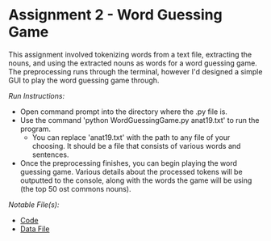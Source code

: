 # **Assignment 2 - Word Guessing Game**

This assignment involved tokenizing words from a text file, extracting the nouns, and using the extracted nouns as words for a word guessing game. The preprocessing runs through the terminal, however I'd designed a simple GUI to play the word guessing game through.

*Run Instructions:*
- Open command prompt into the directory where the .py file is.
- Use the command 'python WordGuessingGame.py anat19.txt' to run the program.
    - You can replace 'anat19.txt' with the path to any file of your choosing. It should be a file that consists of various words and sentences.
- Once the preprocessing finishes, you can begin playing the word guessing game. Various details about the processed tokens will be outputted to the console, along with the words the game will be using (the top 50 ost commons nouns).

*Notable File(s):* 
- [Code](/WordGuessingGame.py) 
- [Data File](/anat19.txt)